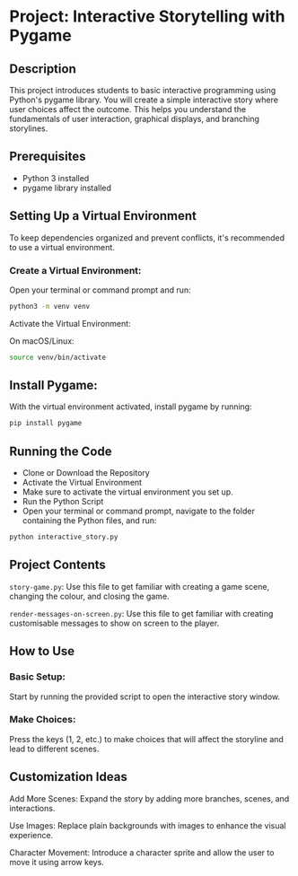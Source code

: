 # Project: Interactive Storytelling with Pygame

## Description
This project introduces students to basic interactive programming using Python's pygame library. You will create a simple interactive story where user choices affect the outcome. This helps you understand the fundamentals of user interaction, graphical displays, and branching storylines.

## Prerequisites

- Python 3 installed
- pygame library installed

## Setting Up a Virtual Environment
To keep dependencies organized and prevent conflicts, it's recommended to use a virtual environment.

### Create a Virtual Environment:
Open your terminal or command prompt and run:
```bash
python3 -m venv venv
```

Activate the Virtual Environment:

On macOS/Linux:
```bash
source venv/bin/activate
```

## Install Pygame:
With the virtual environment activated, install pygame by running:
```bash
pip install pygame
```

## Running the Code

- Clone or Download the Repository
- Activate the Virtual Environment
- Make sure to activate the virtual environment you set up.
- Run the Python Script
- Open your terminal or command prompt, navigate to the folder containing the Python files, and run:
```bash
python interactive_story.py
```

## Project Contents

`story-game.py`: Use this file to get familiar with creating a game scene, changing the colour, and closing the game.

`render-messages-on-screen.py`: Use this file to get familiar with creating customisable messages to show on screen to the player.



## How to Use

### Basic Setup: 
Start by running the provided script to open the interactive story window.

### Make Choices: 
Press the keys (1, 2, etc.) to make choices that will affect the storyline and lead to different scenes.

## Customization Ideas

Add More Scenes: Expand the story by adding more branches, scenes, and interactions.

Use Images: Replace plain backgrounds with images to enhance the visual experience.

Character Movement: Introduce a character sprite and allow the user to move it using arrow keys.